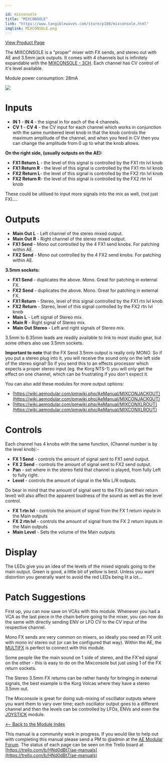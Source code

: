 ```yaml
---

id: mixconsole
title: "MIXCONSOLE"
link: "https://www.tangiblewaves.com/store/p108/mixconsole.html"
imglink: MIXCONSOLE.png
---
```



[View Product Page](https://www.tangiblewaves.com/store/p108/mixconsole.html)

The MIXCONSOLE is a "proper" mixer with FX sends, and stereo out with AE and 3.5mm jack outputs. It comes with 4 channels but is infinitely expandable with the [MIXCONSOLE - 3CH](https://wiki.aemodular.com/pmwiki.php/AeManual/MIXCONSOLE3CH). Each channel has CV control of it's level available.

Module power consumption: 28mA

[![](/images/th00---MIXCONSOLE.png.jpg)](https://wiki.aemodular.com/uploads/AeManual/MIXCONSOLE/MIXCONSOLE.png "MIXCONSOLE")

Inputs
======

*   **IN 1** - **IN 4** - the signal in for each of the 4 channels.
*   **CV 1** - **CV 4** - the CV input for each channel which works in conjunction with the same numbered level knob in that the knob controls the maximum amplitude of the channel, and when you feed in CV then you can change the amplitude from 0 up to what the knob allows.

**On the right side, (usually outputs on the AE):**

*   **FX1 Return L** - the level of this signal is controlled by the FX1 rtn lvl knob
*   **FX1 Return R** - the level of this signal is controlled by the FX1 rtn lvl knob
*   **FX2 Return L**\- the level of this signal is controlled by the FX2 rtn lvl knob
*   **FX2 Return R**\- the level of this signal is controlled by the FX2 rtn lvl knob

These could be utilised to input more signals into the mix as well, (not just FX)....

Outputs
=======

*   **Main Out L** - Left channel of the stereo mixed output.
*   **Main Out R** - Right channel of the stereo mixed output.
*   **FX1 Send** - Mono out controlled by the 4 FX1 send knobs. For patching within AE.
*   **FX2 Send** - Mono out controlled by the 4 FX2 send knobs. For patching within AE.

**3.5mm sockets:**

*   **FX1 Send** - duplicates the above. Mono. Great for patching in external FX.
*   **FX2 Send** - duplicates the above. Mono. Great for patching in external FX.
*   **FX1 Return** - Stereo, level of this signal controlled by the FX1 rtn lvl knob
*   **FX2 Return** - Stereo, level of this signal controlled by the FX2 rtn lvl knob
*   **Main L** - Left signal of Stereo mix.
*   **Main R** - Right signal of Stereo mix.
*   **Main Out Stereo** - Left and right signals of Stereo mix.

3.5mm to 6.35mm leads are readily available to link to most studio gear, but some others also use 3.5mm sockets.

**Important to note** that the FX Send 3.5mm output is really only MONO. So if you put a stereo plug into it, you will receive the sound only on the left side of the stereo signal! So if you send this to an effects processor which expects a proper stereo input (eg. the Korg NTS-1) you will only get the effect on one channel, which can be frustrating if you don't expect it.

You can also add these modules for more output options:

*   [https://wiki.aemodular.com/pmwiki.php/AeManual/MIXCONJACKOUT](https://wiki.aemodular.com/pmwiki.php/AeManual/MIXCONJACKOUT)
*   [https://wiki.aemodular.com/pmwiki.php/AeManual/MIXCONXLROUT](https://wiki.aemodular.com/pmwiki.php/AeManual/MIXCONXLROUT)

Controls
========

Each channel has 4 knobs with the same function, (Channel number is by the level knob):-

*   **FX 1 Send** - controls the amount of signal sent to FX1 send output.
*   **FX 2 Send** - controls the amount of signal sent to FX2 send output.
*   **Pan** - set where in the stereo field that channel is played, from fully Left to fully right.
*   **Level** - controls the amount of signal in the Mix L/R outputs.

Do bear in mind that the amount of signal sent to the FXs (and their return level) will also affect the apparent loudness of the sound as well as the level control.

*   **FX 1 rtn lvl** - controls the amount of signal from the FX 1 return inputs in the Main outputs
*   **FX 2 rtn lvl** - controls the amount of signal from the FX 2 return inputs in the Main outputs
*   **Main Level** - Sets the volume of the Main outputs

Display
=======

The LEDs give you an idea of the levels of the mixed signals going to the main output. Green is good, a little bit of yellow is best. Unless you want distortion you generally want to avoid the red LEDs being lit a lot...

Patch Suggestions
=================

First up, you can now save on VCAs with this module. Whenever you had a VCA as the last piece in the chain before going to the mixer, you can now do the same with directly sending ENV or LFO CV to the CV input of the respective channel.

Mono FX sends are very common on mixers, so ideally you need an FX unit with mono in/ stereo out (or can be configured that way). Within the AE, the [MULTIFX](https://wiki.aemodular.com/pmwiki.php/AeManual/MULTIFX) is perfect to connect with this module.

Some people like the main sound on 1 side of stereo, and the FX'ed signal on the other - this is easy to do on the Mixconsole but just using 1 of the FX return sockets.

The Stereo 3.5mm FX returns can be rather handy for bringing in external signals, the best example is the Korg Volcas where they have a stereo 3.5mm out.

The Mixconsole is great for doing sub-mixing of oscillator outputs where you want them to vary over time; each oscillator output goes to a different channel and then the levels can be controlled by LFOs, ENVs and even the [JOYSTICK](https://wiki.aemodular.com/pmwiki.php/AeManual/JOYSTICK) module.

[<-- Back to the Module Index](https://wiki.aemodular.com/pmwiki.php/AeManual/Modules)

This manual is a community work in progress. If you would like to help out with completing this manual please send a PM to @admin at the [AE Modular Forum](http://forum.aemodular.com). The status of each page can be seen on the Trello board at [https://trello.com/b/HNd0dBt7/ae-manuals](https://trello.com/b/HNd0dBt7/ae-manuals)